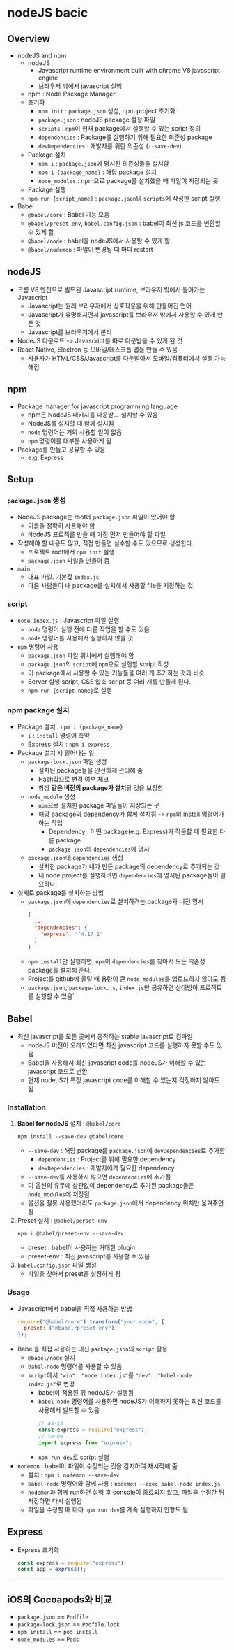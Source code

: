 # nodeJS bacic

## Overview

- nodeJS and npm
  - nodeJS
    - Javascript runtime environment built with chrome V8 javascript engine
    - 브라우저 밖에서 javascript 실행
  - npm : Node Package Manager
  - 초기화
    - `npm init` : `package.json` 생성, npm project 초기화
    - `package.json` : nodeJS package 설정 파일
    - `scripts` : `npm`이 현재 package에서 실행할 수 있는 script 정의
    - `dependencies` : Package를 실행하기 위해 필요한 의존성 package
    - `devDependencies` : 개발자를 위한 의존성 (`--save-dev`)
  - Package 설치
    - `npm i` : `package.json`에 명시된 의존성들을 설치함
    - `npm i {package_name}` : 해당 package 설치
    - `node_modules` : npm으로 package를 설치했을 때 파일이 저장되는 곳
  - Package 실행
  - `npm run {script_name}` : `package.json`의 `scripts`에 작성한 script 실행
- Babel
  - `@babel/core` : Babel 기능 모음
  - `@babel/preset-env`, `babel.config.json` : babel이 최신 js 코드를 변환할 수 있게 함
  - `@babel/node` : babel을 nodeJS에서 사용할 수 있게 함
  - `@babel/nodemon` : 파일이 변경될 때 마다 restart

## nodeJS

- 크롬 V8 엔진으로 빌드된 Javascript runtime, 브라우저 밖에서 돌아가는 Javascript
  - Javascript는 원래 브라우저에서 상호작용을 위해 만들어진 언어
  - Javascript가 유명해지면서 javascript를 브라우저 밖에서 사용할 수 있게 만든 것
  - Javascript를 브라우저에서 분리
- NodeJS 다운로드 -> Javascript를 따로 다운받을 수 있게 된 것
- React Native, Electron 등 모바일/데스크톱 앱을 만들 수 있음
  - 사용자가 HTML/CSS/Javascript를 다운받아서 모바일/컴퓨터에서 실행 가능해짐

## npm

- Package manager for javascript programming language
  - npm은 NodeJS 패키지를 다운받고 설치할 수 있음
  - NodeJS를 설치할 때 함께 설치됨
  - `node` 명령어는 거의 사용할 일이 없음
  - `npm` 명령어를 대부분 사용하게 됨
- Package를 만들고 공유할 수 있음
  - e.g. Express

## Setup

### `package.json` 생성

- NodeJS package는 root에 `package.json` 파일이 있어야 함
  - 이름을 정확히 사용해야 함
  - NodeJS 프로젝를 만들 때 가장 먼저 만들어야 할 파일
- 작성해야 할 내용도 많고, 직접 만들면 실수할 수도 있으므로 생성한다.
  - 프로젝트 root에서 `npm init` 실행
  - `package.json` 파일을 만들어 줌
- `main`
  - 대표 파일. 기본값 `index.js`
  - 다른 사람들이 내 package를 설치해서 사용할 file을 지정하는 것

### script

- `node index.js` : Javascript 파일 실행
  - `node` 명령어 실행 전에 다른 작업을 할 수도 있음
  - `node` 명령어를 사용해서 실행하지 않을 것
- `npm` 명령어 사용
  - `package.json` 파일 위치에서 실행해야 함
  - `package.json`의 `script`에 `npm`으로 실행할 script 작성
  - 이 package에서 사용할 수 있는 기능들을 여러 개 추가하는 것과 비슷
  - Server 실행 script, CSS 압축 script 등 여러 개를 만들게 된다.
  - `npm run {script_name}`로 실행

### npm package 설치

- Package 설치 : `npm i {package_name}`
  - `i` : `install` 명령어 축약
  - Express 설치 : `npm i express`
- Package 설치 시 일어나는 일
  - `package-lock.json` 파일 생성
    - 설치된 package들을 안전하게 관리해 줌
    - Hash값으로 변경 여부 체크
    - 항상 **같은 버전의 package가 설치**될 것을 보장함
  - `node_module` 생성
    - `npm`으로 설치한 package 파일들이 저장되는 곳
    - 해당 package의 dependency가 함께 설치됨 -> `npm`의 install 명령어가 하는 작업
      - Dependency : 어떤 package(e.g. Express)가 작동할 때 필요한 다른 package
      - `package.json`의 `dependencies`에 명시`
  - `package.json`에 `dependencies` 생성
    - 설치한 package가 내가 만든 package의 dependency로 추가되는 것
    - 내 node project를 실행하려면 `dependencies`에 명시된 package들이 필요하다.
- 실제로 package를 설치하는 방법
  - `package.json`에 `dependencies`로 설치하려는 package와 버전 명시
    ```json
    {
      ...
      "dependencies": {
        "express": "^4.17.1"
      }
    }
    ```
  - `npm install`만 실행하면, `npm`이 `dependencies`를 찾아서 모든 의존성 package를 설치해 준다.
  - Project를 github에 올릴 때 용량이 큰 `node_modules`를 업로드하지 않아도 됨
  - `package.json`, `package-lock.js`, `index.js`만 공유하면 상대방이 프로젝트를 실행할 수 있음`

## Babel

- 최신 javascript를 모든 곳에서 동작하는 stable javascript로 컴파일
  - nodeJS 버전이 오래되었다면 최신 javascript 코드를 실행하지 못할 수도 있음
  - Babel을 사용해서 최신 javascript code를 nodeJS가 이해할 수 있는 javascript 코드로 변환
  - 현재 nodeJS가 특정 javascript code를 이해할 수 있는지 걱정하지 않아도 됨

### Installation

1. **Babel for nodeJS** 설치 : `@babel/core`
   ```shell
   npm install --save-dev @babel/core
   ```
   - `--save-dev` : 해당 package를 `package.json`에 `devDependencies`로 추가함
     - `dependencies` : Project를 위해 필요한 dependency
     - `devDependencies` : 개발자에게 필요한 dependency
   - `--save-dev`를 사용하지 않으면 `dependencies`에 추가됨
   - 이 옵션의 유무에 상관없이 dependency로 추가된 package들은 `node_modules`에 저장됨
   - 옵션을 잘못 사용했더라도 `package.json`에서 dependency 위치만 옮겨주면 됨
2. Preset 설치 : `@babel/perset-env`
   ```shell
   npm i @babel/preset-env --save-dev
   ```
   - preset : babel이 사용하는 거대한 plugin
   - preset-env : 최신 javascript를 사용할 수 있음
3. `babel.config.json` 파일 생성
   - 파일을 찾아서 preset을 설정하게 됨

### Usage

- Javascript에서 babel을 직접 사용하는 방법
  ```javascript
  require("@babel/core").transform("your code", {
    preset: ["@babel/preset-env"],
  });
  ```
- Babel을 직접 사용하는 대신 `package.json`의 `script` 활용
  - `@babel/node` 설치
  - `babel-node` 명령어를 사용할 수 있음
  - `script`에서 `"win": "node index.js"`를 `"dev": "babel-node index.js"`로 변경
    - babel이 적용된 뒤 nodeJS가 실행됨
    - `babel-node` 명령어를 사용하면 nodeJS가 이해하지 못하는 최신 코드를 사용해서 빌드할 수 있음
      ```javascript
      // as-is
      const express = require("express");
      // to-be
      import express from "express";
      ```
    - `npm run dev`로 script 실행
- `nodemon` : babel이 파일이 수정되는 것을 감지하여 재시작해 줌
  - 설치 : `npm i nodemon --save-dev`
  - `babel-node` 명령어와 함께 사용 : `nodemon --exec babel-node index.js`
  - `nodemon`과 함께 run하면 실행 후 console이 종료되지 않고, 파일을 수정한 뒤 저장하면 다시 실행됨
  - 파일을 수정할 때 마다 `npm run dev`를 계속 실행하지 안항도 됨

## Express

- Express 초기화
  ```javascript
  const express = require("express");
  const app = express();
  ```

---

## iOS의 Cocoapods와 비교

- `package.json` == `Podfile`
- `package-lock.json` == `Podfile.lock`
- `npm install` == `pod install`
- `node_modules` == `Pods`
